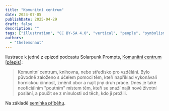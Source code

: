 ```yaml
---
title: "Komunitní centrum"
date: 2024-07-05
publishDate: 2025-04-29
draft: false
description: ""
tags: ["illustration", "CC BY-SA 4.0", "vertical", "people", "symbolism", "wind turbine", "mining"]
authors:
  - "thelemonaut"
---
```


Ilustrace k jedné z epizod podcastu Solarpunk Prompts, [Komunitní centrum](https://podcast.tomasino.org/@SolarpunkPrompts/episodes/the-community-center) [[přepis](https://wiki.tomasino.org/writing/Solarpunk-Prompts---The-Community-Center)]:

> Komunitní centrum, knihovna, nebo středisko pro vzdělání. Bylo původně založeno s účelem pomoci těm, kteří například vykonávali hornickou činnost, změnit obor a najít jiný druh práce. Dnes je také neoficiálním "poutním" místem těm, kteří se snaží najít nové životní poslání, a poučit se z minulosti od těch, kdo ji prožili.

Na základě [semínka příběhu](cz/seeds/the-community-center).

